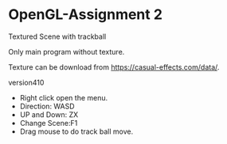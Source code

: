 # OpenGL-Assignment 2
Textured Scene with trackball

Only main program without texture.

Texture can be download from https://casual-effects.com/data/.

version410

* Right click open the menu.
* Direction: WASD
* UP and Down: ZX
* Change Scene:F1
* Drag mouse to do track ball move.
